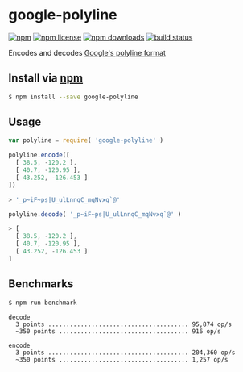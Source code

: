# google-polyline
[![npm](https://img.shields.io/npm/v/google-polyline.svg?style=flat-square)](https://npmjs.com/package/google-polyline)
[![npm license](https://img.shields.io/npm/l/google-polyline.svg?style=flat-square)](https://npmjs.com/package/google-polyline)
[![npm downloads](https://img.shields.io/npm/dm/google-polyline.svg?style=flat-square)](https://npmjs.com/package/google-polyline)
[![build status](https://img.shields.io/travis/jhermsmeier/node-google-polyline.svg?style=flat-square)](https://travis-ci.org/jhermsmeier/node-google-polyline)

Encodes and decodes [Google's polyline format](https://developers.google.com/maps/documentation/utilities/polylinealgorithm)

## Install via [npm](https://npmjs.com)

```sh
$ npm install --save google-polyline
```

## Usage

```js
var polyline = require( 'google-polyline' )
```

```js
polyline.encode([
  [ 38.5, -120.2 ],
  [ 40.7, -120.95 ],
  [ 43.252, -126.453 ]
])

> '_p~iF~ps|U_ulLnnqC_mqNvxq`@'
```

```js
polyline.decode( '_p~iF~ps|U_ulLnnqC_mqNvxq`@' )

> [
  [ 38.5, -120.2 ],
  [ 40.7, -120.95 ],
  [ 43.252, -126.453 ]
]
```

## Benchmarks

```sh
$ npm run benchmark
```

```
decode
  3 points ....................................... 95,874 op/s
  ~350 points .................................... 916 op/s

encode
  3 points ....................................... 204,360 op/s
  ~350 points .................................... 1,257 op/s
```
